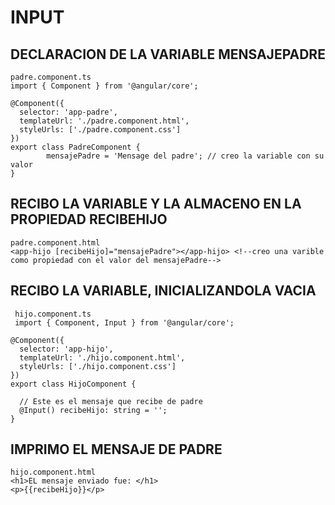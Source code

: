 # INPUT
  ## DECLARACION DE LA VARIABLE MENSAJEPADRE
    padre.component.ts
    import { Component } from '@angular/core';
  
    @Component({
      selector: 'app-padre',
      templateUrl: './padre.component.html',
      styleUrls: ['./padre.component.css']
    })
    export class PadreComponent {
            mensajePadre = 'Mensage del padre'; // creo la variable con su valor
    }

  ## RECIBO LA VARIABLE Y LA ALMACENO EN LA PROPIEDAD RECIBEHIJO
    padre.component.html
    <app-hijo [recibeHijo]="mensajePadre"></app-hijo> <!--creo una varible como propiedad con el valor del mensajePadre-->

 ## RECIBO LA VARIABLE, INICIALIZANDOLA VACIA
     hijo.component.ts
     import { Component, Input } from '@angular/core';

    @Component({
      selector: 'app-hijo',
      templateUrl: './hijo.component.html',
      styleUrls: ['./hijo.component.css']
    })
    export class HijoComponent {
    
      // Este es el mensaje que recibe de padre
      @Input() recibeHijo: string = '';
    }

## IMPRIMO EL MENSAJE DE PADRE
    hijo.component.html
    <h1>EL mensaje enviado fue: </h1>
    <p>{{recibeHijo}}</p>
